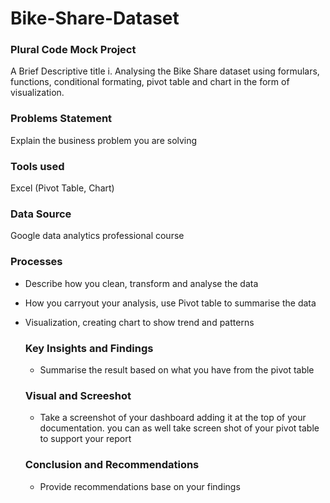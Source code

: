 # Bike-Share-Dataset
### Plural Code Mock Project
A Brief Descriptive title
i. Analysing the Bike Share dataset using formulars, functions, conditional formating, pivot table and chart in the form of visualization.

### Problems Statement
Explain the business problem you are solving


### Tools used 
Excel (Pivot Table, Chart)

### Data Source
Google data analytics professional course

### Processes
- Describe how you clean, transform and analyse the data
- How you carryout your analysis, use Pivot table to summarise the data
- Visualization, creating chart to show trend and patterns

  ### Key Insights and Findings
  - Summarise the result based on what you have from the pivot table
 
  ### Visual and Screeshot
  - Take a screenshot of your dashboard adding it at the top of your documentation. you can as well take screen shot of your pivot table to support your report
 
  ### Conclusion and Recommendations
  - Provide recommendations base on your findings

